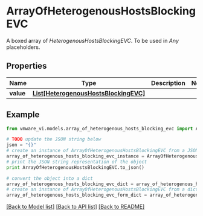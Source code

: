 # ArrayOfHeterogenousHostsBlockingEVC

A boxed array of *HeterogenousHostsBlockingEVC*. To be used in *Any* placeholders. 

## Properties
Name | Type | Description | Notes
------------ | ------------- | ------------- | -------------
**value** | [**List[HeterogenousHostsBlockingEVC]**](HeterogenousHostsBlockingEVC.md) |  | 

## Example

```python
from vmware_vi.models.array_of_heterogenous_hosts_blocking_evc import ArrayOfHeterogenousHostsBlockingEVC

# TODO update the JSON string below
json = "{}"
# create an instance of ArrayOfHeterogenousHostsBlockingEVC from a JSON string
array_of_heterogenous_hosts_blocking_evc_instance = ArrayOfHeterogenousHostsBlockingEVC.from_json(json)
# print the JSON string representation of the object
print ArrayOfHeterogenousHostsBlockingEVC.to_json()

# convert the object into a dict
array_of_heterogenous_hosts_blocking_evc_dict = array_of_heterogenous_hosts_blocking_evc_instance.to_dict()
# create an instance of ArrayOfHeterogenousHostsBlockingEVC from a dict
array_of_heterogenous_hosts_blocking_evc_form_dict = array_of_heterogenous_hosts_blocking_evc.from_dict(array_of_heterogenous_hosts_blocking_evc_dict)
```
[[Back to Model list]](../README.md#documentation-for-models) [[Back to API list]](../README.md#documentation-for-api-endpoints) [[Back to README]](../README.md)


